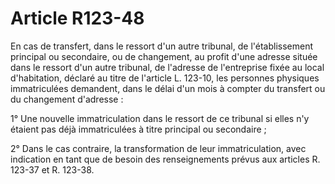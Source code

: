 # Article R123-48

En cas de transfert, dans le ressort d'un autre tribunal, de l'établissement principal ou secondaire, ou de changement, au profit d'une adresse située dans le ressort d'un autre tribunal, de l'adresse de l'entreprise fixée au local d'habitation, déclaré au titre de l'article L. 123-10, les personnes physiques immatriculées demandent, dans le délai d'un mois à compter du transfert ou du changement d'adresse :

1° Une nouvelle immatriculation dans le ressort de ce tribunal si elles n'y étaient pas déjà immatriculées à titre principal ou secondaire ;

2° Dans le cas contraire, la transformation de leur immatriculation, avec indication en tant que de besoin des renseignements prévus aux articles R. 123-37 et R. 123-38.
